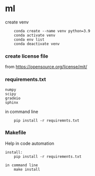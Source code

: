 # ml

create venv
````
    conda create --name venv python=3.9
    conda activate venv
    conda env list
    conda deactivate venv
````

### create license file
from https://opensource.org/license/mit/

### requirements.txt

````
numpy
scipy
gradeio
sphinx
````

in command line 
````
    pip install -r requiremnts.txt
````

### Makefile
Help in code automation

````
install:
    pip install -r requirements.txt

in command line 
    make install
````
